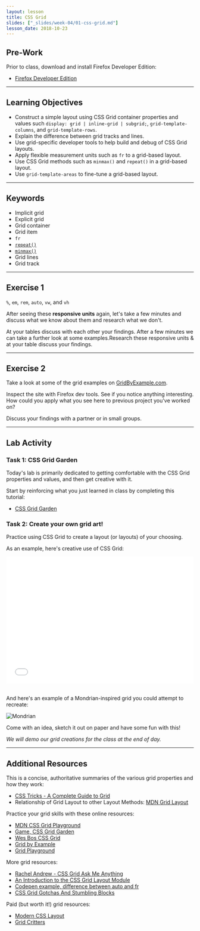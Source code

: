 ```yaml
---
layout: lesson
title: CSS Grid
slides: ["_slides/week-04/01-css-grid.md"]
lesson_date: 2018-10-23
---
```


## Pre-Work

Prior to class, download and install Firefox Developer Edition:

- [Firefox Developer Edition](https://www.mozilla.org/en-US/firefox/developer/)

---

## Learning Objectives

- Construct a simple layout using CSS Grid container properties and values such `display: grid | inline-grid | subgrid;`, `grid-template-columns`, and `grid-template-rows`.
- Explain the difference between grid tracks and lines.
- Use grid-specific developer tools to help build and debug of CSS Grid layouts.
- Apply flexible measurement units such as `fr` to a grid-based layout.
- Use CSS Grid methods such as `minmax()` and `repeat()` in a grid-based layout.
- Use `grid-template-areas` to fine-tune a grid-based layout.

---

## Keywords

- Implicit grid
- Explicit grid
- Grid container
- Grid item
- `fr`
- [`repeat()`](https://developer.mozilla.org/en-US/docs/Web/CSS/repeat)
- [`minmax()`](https://developer.mozilla.org/en-US/docs/Web/CSS/minmax)
- Grid lines
- Grid track

---

## Exercise 1

`%`, `em`, `rem`, `auto`, `vw`, and `vh`

After seeing these **responsive units** again, let's take a few minutes and discuss what we know about them and research what we don't.

At your tables discuss with each other your findings. After a few minutes we can take a further look at some examples.Research these responsive units & at your table discuss your findings.

---

## Exercise 2

Take a look at some of the grid examples on [GridByExample.com](https://gridbyexample.com/examples/).

Inspect the site with Firefox dev tools. See if you notice anything interesting. How could you apply what you see here to previous project you've worked on?

Discuss your findings with a partner or in small groups.

---

## Lab Activity

### Task 1: CSS Grid Garden

Today's lab is primarily dedicated to getting comfortable with the CSS Grid properties and values, and then get creative with it.

Start by reinforcing what you just learned in class by completing this tutorial:

- [CSS Grid Garden](http://cssgridgarden.com/)

### Task 2: Create your own grid art!

Practice using CSS Grid to create a layout (or layouts) of your choosing.

As an example, here's creative use of CSS Grid:

<iframe height='340' scrolling='no' title='aqbeQY' src='//codepen.io/Onomicon/embed/aqbeQY/?height=340&theme-id=light&default-tab=result&embed-version=2' frameborder='no' allowtransparency='true' allowfullscreen='true' style='width: 100%;'>See the Pen <a href='https://codepen.io/Onomicon/pen/aqbeQY/'>aqbeQY</a> by Onomicon (<a href='https://codepen.io/Onomicon'>@Onomicon</a>) on <a href='https://codepen.io'>CodePen</a>.
</iframe>

<br />And here's an example of a Mondrian-inspired grid you could attempt to recreate:

![Mondrian](/public/img/slide-assets/css-grid/mondrian-grid.jpg)

Come with an idea, sketch it out on paper and have some fun with this!

_We will demo our grid creations for the class at the end of day._

---

## Additional Resources

This is a concise, authoritative summaries of the various grid properties and how they work:

- [CSS Tricks - A Complete Guide to Grid](https://css-tricks.com/snippets/css/complete-guide-grid/)
- Relationship of Grid Layout to other Layout Methods: [MDN Grid Layout](https://developer.mozilla.org/en-US/docs/Web/CSS/CSS_Grid_Layout/Relationship_of_Grid_Layout)

Practice your grid skills with these online resources:

- [MDN CSS Grid Playground](https://mozilladevelopers.github.io/playground/css-grid/)
- [Game, CSS Grid Garden](http://cssgridgarden.com/)
- [Wes Bos CSS Grid](https://cssgrid.io/)
- [Grid by Example](https://gridbyexample.com/)
- [Grid Playground](https://www.cssgridplayground.com/)

More grid resources:

- [Rachel Andrew - CSS Grid Ask Me Anything](https://github.com/rachelandrew/cssgrid-ama)
- [An Introduction to the CSS Grid Layout Module](https://www.sitepoint.com/introduction-css-grid-layout-module/)
- [Codepen example, difference between auto and fr](https://codepen.io/cssgrid/pen/ALQjAj)
- [CSS Grid Gotchas And Stumbling Blocks](https://www.smashingmagazine.com/2017/09/css-grid-gotchas-stumbling-blocks/)

Paid (but worth it!) grid resources:

- [Modern CSS Layout](https://www.leveluptutorials.com/tutorials/modern-css-layouts)
- [Grid Critters](https://geddski.teachable.com/p/gridcritters)
